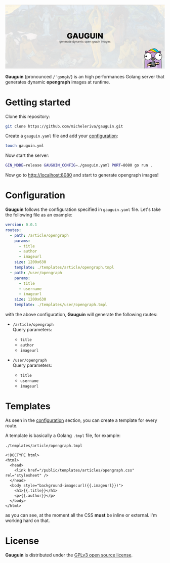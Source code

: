 <img src="/assets/cover.png" alt="Gauguin - Generate opengraph images at runtime" />

**Gauguin** (pronounced `/ˈɡoʊɡæ̃/`) is an high performances Golang server that generates dynamic **opengraph** images at runtime.

# Getting started

Clone this repository:
```bash
git clone https://github.com/micheleriva/gauguin.git
```

Create a `gauguin.yaml` file and add your [configuration](#configuration):
```bash
touch gauguin.yml
```

Now start the server:
```bash
GIN_MODE=release GAUGUIN_CONFIG=./gauguin.yaml PORT=8080 go run .
```

Now go to [http://localhost:8080](http://localhost:8080) and start to generate opengraph images!

# Configuration
**Gauguin** follows the configuration specified in `gauguin.yaml` file. Let's take the following file as an example:

```yaml
version: 0.0.1
routes:
  - path: /article/opengraph
    params:
      - title
      - author
      - imageurl
    size: 1200x630
    template: ./templates/article/opengraph.tmpl
  - path: /user/opengraph
    params:
      - title
      - username
      - imageurl
    size: 1200x630
    template: ./templates/user/opengraph.tmpl
```

with the above configuration, **Gauguin** will generate the following routes:

- `/article/opengraph` <br />
  Query parameters:
    - `title`
    - `author`
    - `imageurl`

- `/user/opengraph` <br />
  Query parameters:
    - `title`
    - `username`
    - `imageurl`

# Templates
As seen in the [configuration](#configuration) section, you can create a template for every route.

A template is basically a Golang `.tmpl` file, for example:

`./templates/article/opengraph.tmpl`
```tmpl
<!DOCTYPE html>
<html>
  <head>
    <link href="/public/templates/articles/opengraph.css" rel="stylesheet" />
  </head>
  <body style="background-image:url({{.imageurl}})">
    <h1>{{.title}}</h1>
    <p>{{.author}}</p>
  </body>
</html>
```

as you can see, at the moment all the CSS **must** be inline or external. I'm working hard on that.

# License
**Gauguin** is distributed under the [GPLv3 open source license](/LICENSE.md).
